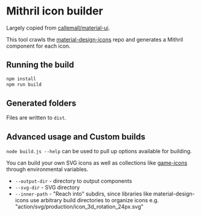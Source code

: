 # Mithril icon builder

Largely copied from [callemall/material-ui](https://github.com/callemall/material-ui).

This tool crawls the [material-design-icons](https://github.com/google/material-design-icons) repo
and generates a Mithril component for each icon.

## Running the build
```sh
npm install
npm run build
```

## Generated folders
Files are written to `dist`.


## Advanced usage and Custom builds

`node build.js --help` can be used to pull up options available for building.

You can build your own SVG icons as well as collections like [game-icons](http://game-icons.net/) through environmental variables.

* `--output-dir` - directory to output components
* `--svg-dir` - SVG directory
* `--inner-path` - "Reach into" subdirs, since libraries like material-design-icons
  use arbitrary build directories to organize icons
  e.g. "action/svg/production/icon_3d_rotation_24px.svg"
